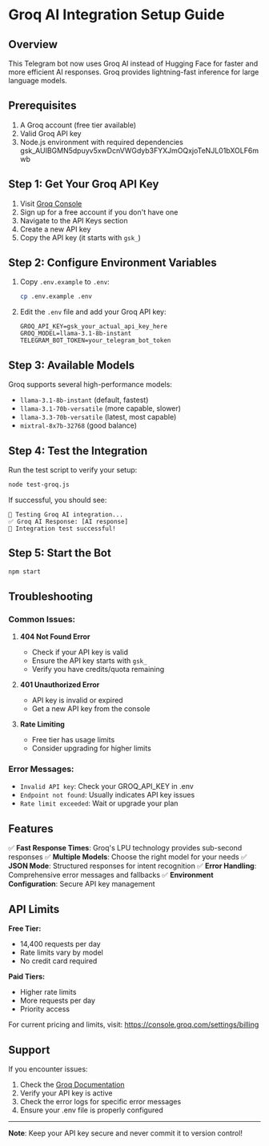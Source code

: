 # Groq AI Integration Setup Guide

## Overview
This Telegram bot now uses Groq AI instead of Hugging Face for faster and more efficient AI responses. Groq provides lightning-fast inference for large language models.

## Prerequisites
1. A Groq account (free tier available)
2. Valid Groq API key
3. Node.js environment with required dependencies
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
## Step 1: Get Your Groq API Key

1. Visit [Groq Console](https://console.groq.com/keys)
2. Sign up for a free account if you don't have one
3. Navigate to the API Keys section
4. Create a new API key
5. Copy the API key (it starts with `gsk_`)

## Step 2: Configure Environment Variables

1. Copy `.env.example` to `.env`:
   ```bash
   cp .env.example .env
   ```

2. Edit the `.env` file and add your Groq API key:
   ```env
   GROQ_API_KEY=gsk_your_actual_api_key_here
   GROQ_MODEL=llama-3.1-8b-instant
   TELEGRAM_BOT_TOKEN=your_telegram_bot_token
   ```

## Step 3: Available Models

Groq supports several high-performance models:
- `llama-3.1-8b-instant` (default, fastest)
- `llama-3.1-70b-versatile` (more capable, slower)
- `llama-3.3-70b-versatile` (latest, most capable)
- `mixtral-8x7b-32768` (good balance)

## Step 4: Test the Integration

Run the test script to verify your setup:
```bash
node test-groq.js
```

If successful, you should see:
```
🤖 Testing Groq AI integration...
✅ Groq AI Response: [AI response]
🎉 Integration test successful!
```

## Step 5: Start the Bot

```bash
npm start
```

## Troubleshooting

### Common Issues:

1. **404 Not Found Error**
   - Check if your API key is valid
   - Ensure the API key starts with `gsk_`
   - Verify you have credits/quota remaining

2. **401 Unauthorized Error**
   - API key is invalid or expired
   - Get a new API key from the console

3. **Rate Limiting**
   - Free tier has usage limits
   - Consider upgrading for higher limits

### Error Messages:
- `Invalid API key`: Check your GROQ_API_KEY in .env
- `Endpoint not found`: Usually indicates API key issues
- `Rate limit exceeded`: Wait or upgrade your plan

## Features

✅ **Fast Response Times**: Groq's LPU technology provides sub-second responses
✅ **Multiple Models**: Choose the right model for your needs
✅ **JSON Mode**: Structured responses for intent recognition
✅ **Error Handling**: Comprehensive error messages and fallbacks
✅ **Environment Configuration**: Secure API key management

## API Limits

**Free Tier:**
- 14,400 requests per day
- Rate limits vary by model
- No credit card required

**Paid Tiers:**
- Higher rate limits
- More requests per day
- Priority access

For current pricing and limits, visit: https://console.groq.com/settings/billing

## Support

If you encounter issues:
1. Check the [Groq Documentation](https://console.groq.com/docs)
2. Verify your API key is active
3. Check the error logs for specific error messages
4. Ensure your .env file is properly configured

---

**Note**: Keep your API key secure and never commit it to version control!